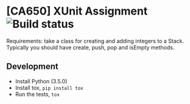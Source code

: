 # [CA650] XUnit Assignment ![Build status](https://circleci.com/gh/full-of-foo/pystack.svg?style=shield)

Requirements: take a class for creating and adding integers to a Stack.
Typically you should have create, push, pop and isEmpty methods.

## Development

 - Install Python (3.5.0)
 - Install tox, `pip install tox`
 - Run the tests, `tox`
